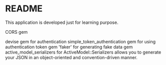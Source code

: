 # README

This application is developed just for learning purpose.

CORS gem

devise gem for authentication
simple_token_authentication gem for using authentication token
gem 'faker' for generating fake data
gem active_model_serializers for ActiveModel::Serializers allows you to generate your JSON in an object-oriented and convention-driven manner.

